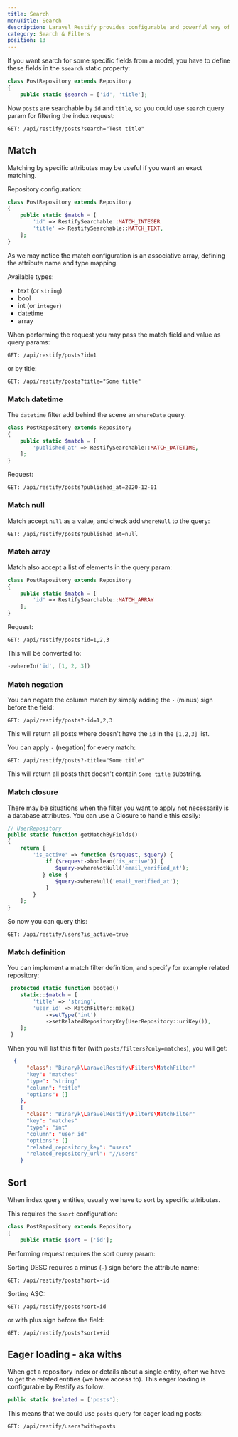 ```yaml
---
title: Search
menuTitle: Search
description: Laravel Restify provides configurable and powerful way of filtering over entities.
category: Search & Filters
position: 13
---
```


If you want search for some specific fields from a model, you have to define these fields in the `$search` static 
property:

```php
class PostRepository extends Repository
{
    public static $search = ['id', 'title'];
```

Now `posts` are searchable by `id` and `title`, so you could use `search` query param for filtering the index 
request: 

```http request
GET: /api/restify/posts?search="Test title"
```

## Match

Matching by specific attributes may be useful if you want an exact matching. 

Repository configuration:

```php
class PostRepository extends Repository
{
    public static $match = [
        'id' => RestifySearchable::MATCH_INTEGER
        'title' => RestifySearchable::MATCH_TEXT,
    ];
}
```

As we may notice the match configuration is an associative array, defining the attribute name and type mapping. 

Available types:

- text (or `string`)
- bool
- int (or `integer`)
- datetime
- array

When performing the request you may pass the match field and value as query params:

```http request
GET: /api/restify/posts?id=1
```

or by title:

```http request
GET: /api/restify/posts?title="Some title"
```

### Match datetime

The `datetime` filter add behind the scene an `whereDate` query. 

```php
class PostRepository extends Repository
{
    public static $match = [
        'published_at' => RestifySearchable::MATCH_DATETIME,
    ];
}
```

Request: 

```http request
GET: /api/restify/posts?published_at=2020-12-01
```

### Match null

Match accept `null` as a value, and check add `whereNull` to the query:

```http request
GET: /api/restify/posts?published_at=null
```

### Match array

Match also accept a list of elements in the query param:

```php
class PostRepository extends Repository
{
    public static $match = [
        'id' => RestifySearchable::MATCH_ARRAY
    ];
}
```

Request: 

```http request
GET: /api/restify/posts?id=1,2,3
```

This will be converted to:

```php
->whereIn('id', [1, 2, 3])
```

### Match negation

You can negate the column match by simply adding the `-` (minus) sign before the field:

```http request
GET: /api/restify/posts?-id=1,2,3
```

This will return all posts where doesn't have the `id` in the `[1,2,3]` list.

You can apply `-` (negation) for every match: 

```http request
GET: /api/restify/posts?-title="Some title"
```

This will return all posts that doesn't contain `Some title` substring.

### Match closure

There may be situations when the filter you want to apply not necessarily is a database attributes. You can use a Closure to handle this easily:

```php
// UserRepository
public static function getMatchByFields()
{
    return [
        'is_active' => function ($request, $query) {
            if ($request->boolean('is_active')) {
               $query->whereNotNull('email_verified_at');
           } else {
               $query->whereNull('email_verified_at');
            }       
        }
    ];
}
```

So now you can query this: 

```http request
GET: /api/restify/users?is_active=true
```

### Match definition

You can implement a match filter definition, and specify for example related repository:

```php
 protected static function booted()
    static::$match = [
        'title' => 'string',
        'user_id' => MatchFilter::make()
            ->setType('int')
            ->setRelatedRepositoryKey(UserRepository::uriKey()),
    ];
 }
```
When you will list this filter (with `posts/filters?only=matches`), you will get: 

```json
  {
      "class": "Binaryk\LaravelRestify\Filters\MatchFilter"
      "key": "matches"
      "type": "string"
      "column": "title"
      "options": []
    },
    {
      "class": "Binaryk\LaravelRestify\Filters\MatchFilter"
      "key": "matches"
      "type": "int"
      "column": "user_id"
      "options": []
      "related_repository_key": "users"
      "related_repository_url": "//users"
    }
```
## Sort 
When index query entities, usually we have to sort by specific attributes. 

This requires the `$sort` configuration:

```php
class PostRepository extends Repository
{
    public static $sort = ['id'];
```
 
 Performing request requires the sort query param: 
 
 Sorting DESC requires a minus (`-`) sign before the attribute name:
 
 ```http request
GET: /api/restify/posts?sort=-id
```

 Sorting ASC:
 
 ```http request
GET: /api/restify/posts?sort=id
```

or with plus sign before the field:

 ```http request
GET: /api/restify/posts?sort=+id
```

## Eager loading - aka withs

When get a repository index or details about a single entity, often we have to get the related entities (we have access to).
This eager loading is configurable by Restify as follow: 

```php
public static $related = ['posts'];
```

This means that we could use `posts` query for eager loading posts:

```http request
GET: /api/restify/users?with=posts
```

